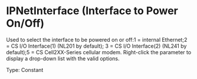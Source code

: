 # IPNetInterface (Interface to Power On/Off)

Used to select the interface to be powered on or off:1 = internal Ethernet;2 = CS I/O Interface(1) (NL201 by default); 3 = CS I/O Interface(2) (NL241 by default);5 = CS Cell2XX-Series cellular modem. Right-click the parameter to display a drop-down list with the valid options.

Type: Constant
